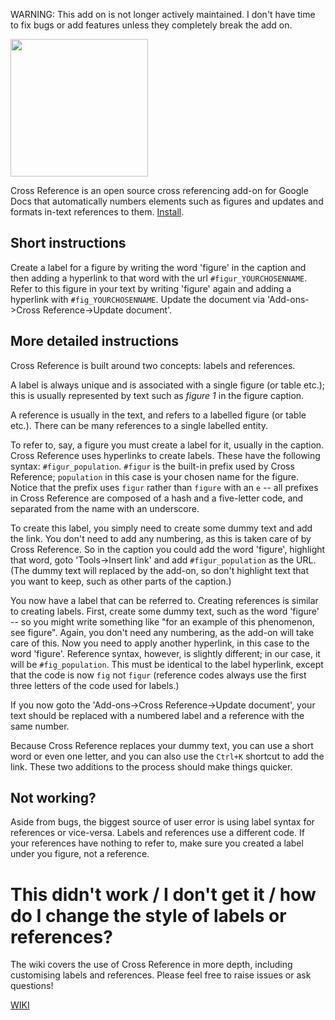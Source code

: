 WARNING: This add on is not longer actively maintained. I don't have time to fix bugs or add features unless they completely break the add on.

<img src="/images/Panel_small.png" width="220px">

Cross Reference is an open source cross referencing add-on for Google Docs that automatically numbers elements such as figures and updates and formats in-text references to them. [Install](https://chrome.google.com/webstore/detail/cross-reference/hknkaiempgninehdhkgekoeoilkapgob?hl=en-GB).

## Short instructions

Create a label for a figure by writing the word 'figure' in the caption and then adding a hyperlink
to that word with the url `#figur_YOURCHOSENNAME`. Refer to this figure in your text by writing 'figure' again and
adding a hyperlink with `#fig_YOURCHOSENNAME`. Update the document via 'Add-ons->Cross Reference->Update document'.

## More detailed instructions

Cross Reference is built around two concepts: labels and references.

A label is always unique and is associated with a single figure (or table etc.); this is usually represented by text such as _figure 1_ in the figure caption.

A reference is usually in the text, and refers to a labelled figure (or table etc.). There can be many references to a single labelled entity.

To refer to, say, a figure you must create a label for it, usually in the caption. Cross Reference uses
hyperlinks to create labels. These have the following syntax: `#figur_population`. `#figur` is the built-in prefix used by Cross Reference; `population` in this case is your chosen name for the figure. Notice that the prefix uses `figur` rather than `figure` with an `e` -- all prefixes in Cross Reference are composed of a hash and a five-letter code, and separated from the name with an underscore.

To create this label, you simply need to create some dummy text and add the link. You don't need to add any numbering, as
this is taken care of by Cross Reference.
So in the caption you could add the word 'figure', highlight that word, goto 'Tools->Insert link' and add `#figur_population` as
the URL. (The dummy text will replaced by the add-on, so don't highlight text that you want to keep, such as other parts
of the caption.)

You now have a label that can be referred to. Creating references is similar to creating labels. First, create some dummy
text, such as the word 'figure' -- so you might write something like "for an example of this phenomenon, see figure". Again,
you don't need any numbering, as the add-on will take care of this. Now you need to apply another hyperlink, in this case to the word 'figure'. Reference syntax, however, is slightly
different; in our case, it will be `#fig_population`. This must be identical to the label hyperlink, except that the code is now `fig` not `figur` (reference codes always use the first three letters of the code used for labels.)

If you now goto the 'Add-ons->Cross Reference->Update document', your text should be replaced with a numbered label and
a reference with the same number.

Because Cross Reference replaces your dummy text, you can use a short word or even one letter, and you can also use the `Ctrl+K` shortcut to add the link. These two additions to the process should make things quicker.

## Not working?

Aside from bugs, the biggest source of user error is using label syntax for references or vice-versa. Labels and references
use a different code. If your references have nothing to refer to, make sure you created a label under you figure, not a
reference.

# This didn't work / I don't get it / how do I change the style of labels or references?

The wiki covers the use of Cross Reference in more depth, including customising labels and references. Please feel free to raise issues or ask questions!

[WIKI](https://github.com/davidrthorn/cross_reference/wiki/Cross-Reference-for-Google-Docs)
